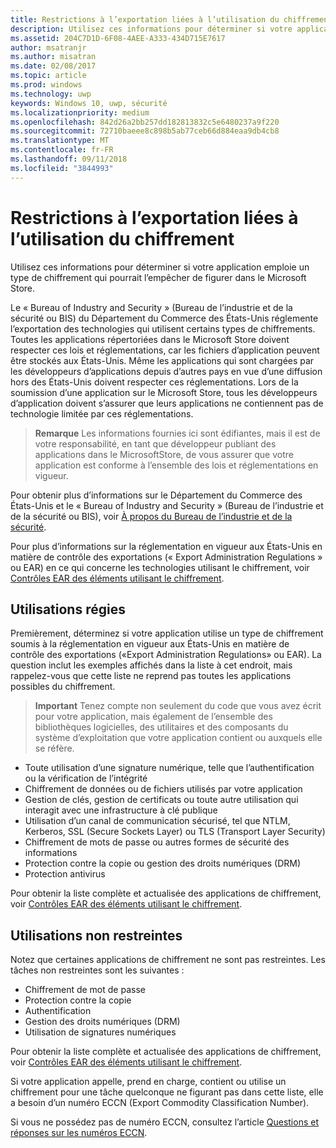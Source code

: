 ```yaml
---
title: Restrictions à l’exportation liées à l’utilisation du chiffrement
description: Utilisez ces informations pour déterminer si votre application emploie un type de chiffrement qui pourrait l’empêcher de figurer dans le Microsoft Store.
ms.assetid: 204C7D1D-6F08-4AEE-A333-434D715E7617
author: msatranjr
ms.author: misatran
ms.date: 02/08/2017
ms.topic: article
ms.prod: windows
ms.technology: uwp
keywords: Windows 10, uwp, sécurité
ms.localizationpriority: medium
ms.openlocfilehash: 842d26a2bb257dd182813832c5e6480237a9f220
ms.sourcegitcommit: 72710baeee8c898b5ab77ceb66d884eaa9db4cb8
ms.translationtype: MT
ms.contentlocale: fr-FR
ms.lasthandoff: 09/11/2018
ms.locfileid: "3844993"
---
```

# <a name="export-restrictions-on-cryptography"></a>Restrictions à l’exportation liées à l’utilisation du chiffrement



Utilisez ces informations pour déterminer si votre application emploie un type de chiffrement qui pourrait l’empêcher de figurer dans le Microsoft Store.

Le « Bureau of Industry and Security » (Bureau de l’industrie et de la sécurité ou BIS) du Département du Commerce des États-Unis réglemente l’exportation des technologies qui utilisent certains types de chiffrements. Toutes les applications répertoriées dans le Microsoft Store doivent respecter ces lois et réglementations, car les fichiers d’application peuvent être stockés aux États-Unis. Même les applications qui sont chargées par les développeurs d’applications depuis d’autres pays en vue d’une diffusion hors des États-Unis doivent respecter ces réglementations. Lors de la soumission d’une application sur le Microsoft Store, tous les développeurs d’application doivent s’assurer que leurs applications ne contiennent pas de technologie limitée par ces réglementations.

> **Remarque**  Les informations fournies ici sont édifiantes, mais il est de votre responsabilité, en tant que développeur publiant des applications dans le MicrosoftStore, de vous assurer que votre application est conforme à l’ensemble des lois et réglementations en vigueur.

 

Pour obtenir plus d’informations sur le Département du Commerce des États-Unis et le « Bureau of Industry and Security » (Bureau de l’industrie et de la sécurité ou BIS), voir [À propos du Bureau de l’industrie et de la sécurité](http://go.microsoft.com/fwlink/p/?LinkID=245644).

Pour plus d’informations sur la réglementation en vigueur aux États-Unis en matière de contrôle des exportations (« Export Administration Regulations » ou EAR) en ce qui concerne les technologies utilisant le chiffrement, voir [Contrôles EAR des éléments utilisant le chiffrement](http://go.microsoft.com/fwlink/p/?LinkID=245645).

## <a name="governed-uses"></a>Utilisations régies

Premièrement, déterminez si votre application utilise un type de chiffrement soumis à la réglementation en vigueur aux États-Unis en matière de contrôle des exportations («Export Administration Regulations» ou EAR). La question inclut les exemples affichés dans la liste à cet endroit, mais rappelez-vous que cette liste ne reprend pas toutes les applications possibles du chiffrement.

> **Important**  Tenez compte non seulement du code que vous avez écrit pour votre application, mais également de l’ensemble des bibliothèques logicielles, des utilitaires et des composants du système d’exploitation que votre application contient ou auxquels elle se réfère.

-   Toute utilisation d’une signature numérique, telle que l’authentification ou la vérification de l’intégrité
-   Chiffrement de données ou de fichiers utilisés par votre application
-   Gestion de clés, gestion de certificats ou toute autre utilisation qui interagit avec une infrastructure à clé publique
-   Utilisation d’un canal de communication sécurisé, tel que NTLM, Kerberos, SSL (Secure Sockets Layer) ou TLS (Transport Layer Security)
-   Chiffrement de mots de passe ou autres formes de sécurité des informations
-   Protection contre la copie ou gestion des droits numériques (DRM)
-   Protection antivirus

Pour obtenir la liste complète et actualisée des applications de chiffrement, voir [Contrôles EAR des éléments utilisant le chiffrement](http://go.microsoft.com/fwlink/p/?LinkID=245645).

## <a name="non-restricted-uses"></a>Utilisations non restreintes

Notez que certaines applications de chiffrement ne sont pas restreintes. Les tâches non restreintes sont les suivantes :

-   Chiffrement de mot de passe
-   Protection contre la copie
-   Authentification
-   Gestion des droits numériques (DRM)
-   Utilisation de signatures numériques

Pour obtenir la liste complète et actualisée des applications de chiffrement, voir [Contrôles EAR des éléments utilisant le chiffrement](http://go.microsoft.com/fwlink/p/?LinkID=245645).

Si votre application appelle, prend en charge, contient ou utilise un chiffrement pour une tâche quelconque ne figurant pas dans cette liste, elle a besoin d’un numéro ECCN (Export Commodity Classification Number).

Si vous ne possédez pas de numéro ECCN, consultez l’article [Questions et réponses sur les numéros ECCN](http://go.microsoft.com/fwlink/p/?LinkID=245646).
